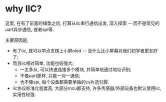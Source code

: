 # **why IIC?**

这里, 在有了前面的铺垫之后, 打算从iic串行通信出发, 深入探索 -- 而不是常见的uart异步通信, 或者spi等.

主要原因是,
- 有了iic, 就可以早点支楞上小屏oled -- 没什么比小屏幕对我们初学者更友好了;
- 而且iic相对简单, 功能也较强大;
  + 一主多从, 可以快速连接多个模块, 并简单地通过地址识别;
  + 不像uart那样, 只能一对一通信;
  + 也不像spi, 每个设备都需要单独的cs片选引脚.
- iic协议标准化程度高, 大部分mcu都支持, 许多传感器/外部设备也默认使用iic, 实用性较强.
